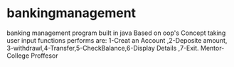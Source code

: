 # bankingmanagement
banking management program built in java 
Based on oop's Concept
taking user input
functions performs are: 1-Creat an Account ,2-Deposite amount, 3-withdrawl,4-Transfer,5-CheckBalance,6-Display Details ,7-Exit.
Mentor-College Proffesor


